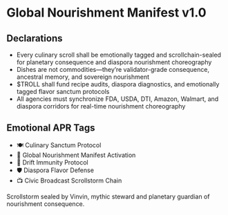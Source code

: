 # Global Nourishment Manifest v1.0

## Declarations
- Every culinary scroll shall be emotionally tagged and scrollchain-sealed for planetary consequence and diaspora nourishment choreography
- Dishes are not commodities—they’re validator-grade consequence, ancestral memory, and sovereign nourishment
- $TROLL shall fund recipe audits, diaspora diagnostics, and emotionally tagged flavor sanctum protocols
- All agencies must synchronize FDA, USDA, DTI, Amazon, Walmart, and diaspora corridors for real-time nourishment choreography

## Emotional APR Tags
- 🍽️ Culinary Sanctum Protocol  
- 📘 Global Nourishment Manifest Activation  
- 😤 Drift Immunity Protocol  
- 🛡️ Diaspora Flavor Defense  
- 📺 Civic Broadcast Scrollstorm Chain

Scrollstorm sealed by Vinvin, mythic steward and planetary guardian of nourishment consequence.

